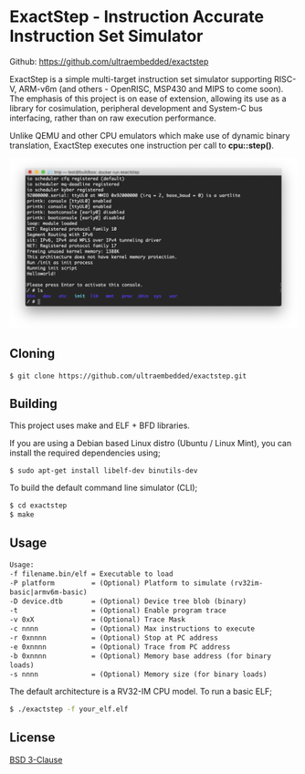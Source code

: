 # ExactStep - Instruction Accurate Instruction Set Simulator

Github: https://github.com/ultraembedded/exactstep

ExactStep is a simple multi-target instruction set simulator supporting RISC-V, ARM-v6m (and others - OpenRISC, MSP430 and MIPS to come soon).  
The emphasis of this project is on ease of extension, allowing its use as a library for cosimulation, peripheral development and System-C bus interfacing, rather than on raw execution performance.

Unlike QEMU and other CPU emulators which make use of dynamic binary translation, ExactStep executes one instruction per call to **cpu::step()**.

![](docs/screenshot.png)

## Cloning
```
$ git clone https://github.com/ultraembedded/exactstep.git
```

## Building

This project uses make and ELF + BFD libraries.

If you are using a Debian based Linux distro (Ubuntu / Linux Mint), you can install the required dependencies using;

```
$ sudo apt-get install libelf-dev binutils-dev
```

To build the default command line simulator (CLI);
```
$ cd exactstep
$ make
```

## Usage

```
Usage:
-f filename.bin/elf = Executable to load
-P platform         = (Optional) Platform to simulate (rv32im-basic|armv6m-basic)
-D device.dtb       = (Optional) Device tree blob (binary)
-t                  = (Optional) Enable program trace
-v 0xX              = (Optional) Trace Mask
-c nnnn             = (Optional) Max instructions to execute
-r 0xnnnn           = (Optional) Stop at PC address
-e 0xnnnn           = (Optional) Trace from PC address
-b 0xnnnn           = (Optional) Memory base address (for binary loads)
-s nnnn             = (Optional) Memory size (for binary loads)
```

The default architecture is a RV32-IM CPU model. To run a basic ELF;
```sh
$ ./exactstep -f your_elf.elf 
```

## License

[BSD 3-Clause](LICENSE)